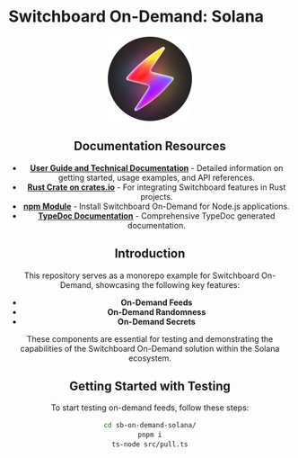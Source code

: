 # Switchboard On-Demand: Solana

<div align="center">

![Switchboard Logo](https://github.com/switchboard-xyz/switchboard/raw/main/website/static/img/icons/switchboard/avatar.png)


## Documentation Resources

- **[User Guide and Technical Documentation](https://switchboardxyz.gitbook.io/switchboard-on-demand/links-and-technical-documentation)** - Detailed information on getting started, usage examples, and API references.
- **[Rust Crate on crates.io](https://crates.io/crates/switchboard-on-demand)** - For integrating Switchboard features in Rust projects.
- **[npm Module](https://www.npmjs.com/package/@switchboard-xyz/on-demand)** - Install Switchboard On-Demand for Node.js applications.
- **[TypeDoc Documentation](https://switchboard-docs.web.app/)** - Comprehensive TypeDoc generated documentation.

## Introduction

This repository serves as a monorepo example for Switchboard On-Demand, showcasing the following key features:

- **On-Demand Feeds**
- **On-Demand Randomness**
- **On-Demand Secrets**

These components are essential for testing and demonstrating the capabilities of the Switchboard On-Demand solution within the Solana ecosystem.

## Getting Started with Testing

To start testing on-demand feeds, follow these steps:

```bash
cd sb-on-demand-solana/
pnpm i
ts-node src/pull.ts
```
